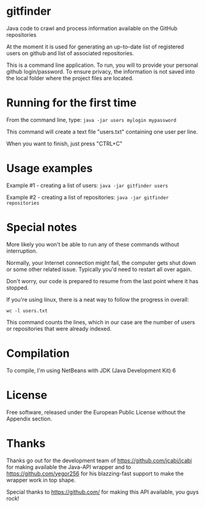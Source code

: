 gitfinder
=========

Java code to crawl and process information available on the GitHub repositories

At the moment it is used for generating an up-to-date list of registered users
on github and list of associated repositories.

This is a command line application. To run, you will to provide your personal
github login/password. To ensure privacy, the information is not saved into
the local folder where the project files are located.

Running for the first time
==========================

From the command line, type:
```java -jar users mylogin mypassword```

This command will create a text file "users.txt" containing one user per line.

When you want to finish, just press "CTRL+C"


Usage examples
==============

Example #1 - creating a list of users:
```java -jar gitfinder users```

Example #2 - creating a list of repositories:
```java -jar gitfinder repositories```


Special notes
=============

More likely you won't be able to run any of these commands without interruption.

Normally, your Internet connection might fail, the computer gets shut down or some
other related issue. Typically you'd need to restart all over again.

Don't worry, our code is prepared to resume from the last point where it has stopped.

If you're using linux, there is a neat way to follow the progress in overall:

```wc -l users.txt```

This command counts the lines, which in our case are the number of users or repositories that were already indexed.


Compilation
===========

To compile, I'm using NetBeans with JDK (Java Development Kit) 6


License
=======
Free software, released under the European Public License without the Appendix
section.


Thanks
======
Thanks go out for the development team of https://github.com/jcabi/jcabi for
making available the Java-API wrapper and to https://github.com/yegor256 for his blazzing-fast
support to make the wrapper work in top shape.

Special thanks to https://github.com/ for making this API available, you guys rock!

